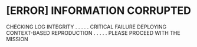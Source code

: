 # [ERROR] INFORMATION CORRUPTED
CHECKING LOG INTEGRITY
.
.
.
.
.
CRITICAL FAILURE
DEPLOYING CONTEXT-BASED REPRODUCTION
.
.
.
.
.
PLEASE PROCEED WITH THE MISSION
